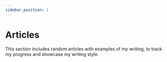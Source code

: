 ```yaml
---
sidebar_position: 1
---
```


# Articles

This section includes random articles with examples of my writing, to track my progress and showcase my writing style.
